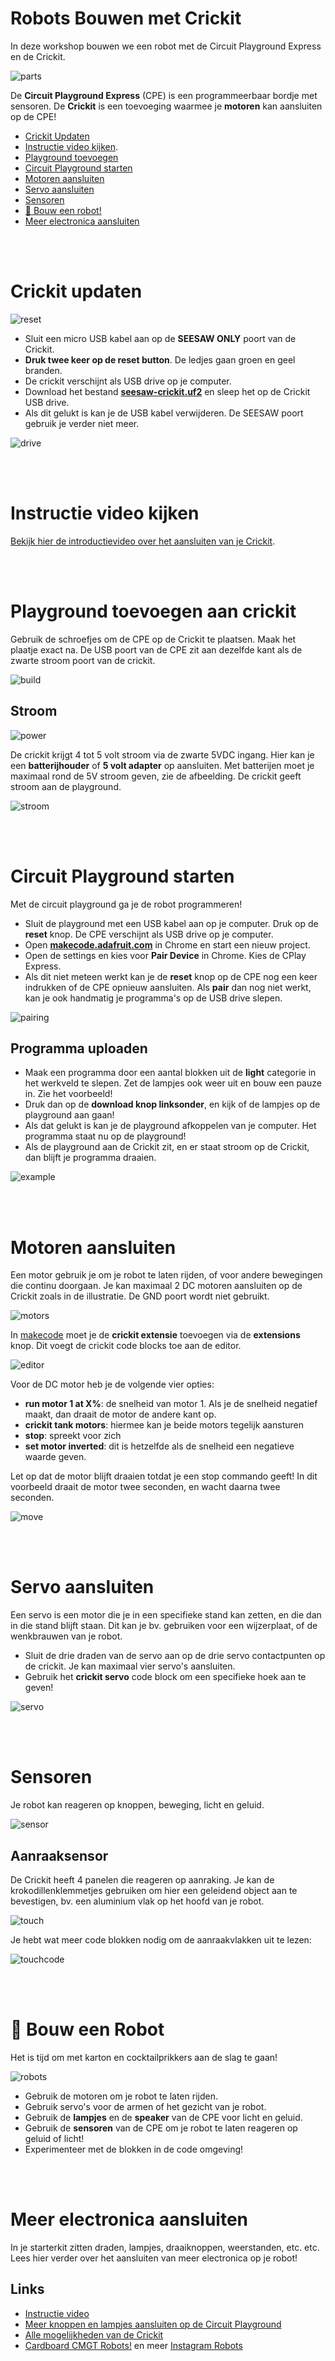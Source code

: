 # Robots Bouwen met Crickit

In deze workshop bouwen we een robot met de Circuit Playground Express en de Crickit.

![parts](./images/parts.png)

De **Circuit Playground Express** (CPE) is een programmeerbaar bordje met sensoren. De **Crickit** is een toevoeging waarmee je **motoren** kan aansluiten op de CPE!

- [Crickit Updaten](#updaten)
- [Instructie video kijken](#video).
- [Playground toevoegen](#bouwen)
- [Circuit Playground starten](#playground)
- [Motoren aansluiten](#motoren)
- [Servo aansluiten](#motoren)
- [Sensoren](#sensoren)
- [🤖 Bouw een robot!](#robots)
- [Meer electronica aansluiten](#tips)

<br>
<br>


# <a name="updaten"></a>Crickit updaten

![reset](./images/reset_update.png)

- Sluit een micro USB kabel aan op de **SEESAW ONLY** poort van de Crickit. 
- **Druk twee keer op de reset button**. De ledjes gaan groen en geel branden.
- De crickit verschijnt als USB drive op je computer.
- Download het bestand [**seesaw-crickit.uf2**](https://github.com/adafruit/seesaw/releases/download/1.1.6/seesaw-crickit.uf2) en sleep het op de Crickit USB drive.
- Als dit gelukt is kan je de USB kabel verwijderen. De SEESAW poort gebruik je verder niet meer.

![drive](./images/circuit_playground_drag.png)

<br>
<br>

# <a name="video"></a>Instructie video kijken

[Bekijk hier de introductievideo over het aansluiten van je Crickit](https://bit.ly/cle-cpx-tube).

<br>
<br>

# <a name="bouwen"></a>Playground toevoegen aan crickit

Gebruik de schroefjes om de CPE op de Crickit te plaatsen. Maak het plaatje exact na. De USB poort van de CPE zit aan dezelfde kant als de zwarte stroom poort van de crickit.

![build](./images/build.gif)

## Stroom

![power](./images/circuit_playground_onlypwr.jpg)

De crickit krijgt 4 tot 5 volt stroom via de zwarte 5VDC ingang. Hier kan je een **batterijhouder** of **5 volt adapter** op aansluiten. Met batterijen moet je maximaal rond de 5V stroom geven, zie de afbeelding. De crickit geeft stroom aan de playground.

![stroom](./images/crickit_power.png)

<br>
<br>

# <a name="playground"></a>Circuit Playground starten

Met de circuit playground ga je de robot programmeren!

- Sluit de playground met een USB kabel aan op je computer. Druk op de **reset** knop. De CPE verschijnt als USB drive op je computer.
- Open [**makecode.adafruit.com**](https://makecode.adafruit.com) in Chrome en start een nieuw project.
- Open de settings en kies voor **Pair Device** in Chrome. Kies de CPlay Express.
- Als dit niet meteen werkt kan je de **reset** knop op de CPE nog een keer indrukken of de CPE opnieuw aansluiten. Als **pair** dan nog niet werkt, kan je ook handmatig je programma's op de USB drive slepen.

![pairing](./images/usb_connection.png)

## Programma uploaden

- Maak een programma door een aantal blokken uit de **light** categorie in het werkveld te slepen. Zet de lampjes ook weer uit en bouw een pauze in. Zie het voorbeeld!
- Druk dan op de **download knop linksonder**, en kijk of de lampjes op de playground aan gaan!
- Als dat gelukt is kan je de playground afkoppelen van je computer. Het programma staat nu op de playground!
- Als de playground aan de Crickit zit, en er staat stroom op de Crickit, dan blijft je programma draaien.

![example](./images/example.png)

<br>
<br>

# <a name="motoren"></a>Motoren aansluiten

Een motor gebruik je om je robot te laten rijden, of voor andere bewegingen die continu doorgaan. Je kan maximaal 2 DC motoren aansluiten op de Crickit zoals in de illustratie. De GND poort wordt niet gebruikt.

![motors](./images/motors.png)

In [makecode](https://makecode.adafruit.com) moet je de **crickit extensie** toevoegen via de **extensions** knop. Dit voegt de crickit code blocks toe aan de editor. 

![editor](./images/extension.png)

Voor de DC motor heb je de volgende vier opties:

- **run motor 1 at X%**: de snelheid van motor 1. Als je de snelheid negatief maakt, dan draait de motor de andere kant op.
- **crickit tank motors**: hiermee kan je beide motors tegelijk aansturen
- **stop**: spreekt voor zich
- **set motor inverted**: dit is hetzelfde als de snelheid een negatieve waarde geven.

Let op dat de motor blijft draaien totdat je een stop commando geeft! In dit voorbeeld draait de motor twee seconden, en wacht daarna twee seconden.

![move](./images/move.png)

<br>
<br>

# <a name="servo"></a>Servo aansluiten

Een servo is een motor die je in een specifieke stand kan zetten, en die dan in die stand blijft staan. Dit kan je bv. gebruiken voor een wijzerplaat, of de wenkbrauwen van je robot. 

- Sluit de drie draden van de servo aan op de drie servo contactpunten op de crickit. Je kan maximaal vier servo's aansluiten.
- Gebruik het **crickit servo** code block om een specifieke hoek aan te geven!

![servo](./images/servos.png)

<br>
<br>

# <a name="sensoren"></a>Sensoren

Je robot kan reageren op knoppen, beweging, licht en geluid.

![sensor](./images/sensor.png)

## Aanraaksensor

De Crickit heeft 4 panelen die reageren op aanraking. Je kan de krokodillenklemmetjes gebruiken om hier een geleidend object aan te bevestigen, bv. een aluminium vlak op het hoofd van je robot.

![touch](./images/touch.png)

Je hebt wat meer code blokken nodig om de aanraakvlakken uit te lezen:

![touchcode](./images/touchcode.png)

<br>
<br>

# <a name="robots"></a>🤖 Bouw een Robot

Het is tijd om met karton en cocktailprikkers aan de slag te gaan! 

![robots](./images/robots.png)

- Gebruik de motoren om je robot te laten rijden.
- Gebruik servo's voor de armen of het gezicht van je robot.
- Gebruik de **lampjes** en de **speaker** van de CPE voor licht en geluid.
- Gebruik de **sensoren** van de CPE om je robot te laten reageren op geluid of licht!
- Experimenteer met de blokken in de code omgeving!


<br>
<br>

# <a name="tips"></a>Meer electronica aansluiten

In je starterkit zitten draden, lampjes, draaiknoppen, weerstanden, etc. etc. Lees hier verder over het aansluiten van meer electronica op je robot!

## Links

- [Instructie video](https://bit.ly/cle-cpx-tube)
- [Meer knoppen en lampjes aansluiten op de Circuit Playground](../circuit-playground/readme.md)
- [Alle mogelijkheden van de Crickit](https://learn.adafruit.com/adafruit-crickit-creative-robotic-interactive-construction-kit?view=all)
- [Cardboard CMGT Robots!](https://www.instagram.com/p/B2RjYZOBK6a/) en meer [Instagram Robots](https://www.instagram.com/p/B4P3hRAhhjs/)


